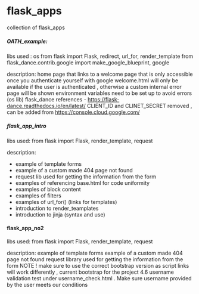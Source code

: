 # flask_apps
collection of flask_apps

##### OATH_example: #####

libs used :
os 
from flask import Flask, redirect, url_for, render_template
from flask_dance.contrib.google import make_google_blueprint, google

description:
home page that links to a welcome page that is only accessible once you authenticate yourself with google 
welcome.html will only be available if the user is authenticated , otherwise a custom internal error page will be shown 
environment variables need to be set up to avoid errors (os lib)
flask_dance references - https://flask-dance.readthedocs.io/en/latest/
CLIENT_ID and CLINET_SECRET removed , can be added from https://console.cloud.google.com/

##### flask_app_intro ####

libs used: 
from flask import Flask, render_template, request

description:

- example of template forms 
- example of a custom made 404 page not found 
- request lib used for getting the information from the form 
- examples of referencing base.html for code uniformity 
- examples of block content 
- examples of filters 
- examples of url_for() (links for templates)
- introduction to render_teamplates
- introduction to jinja (syntax and use)


#### flask_app_no2 ####

libs used: 
from flask import Flask, render_template, request

description:
example of template forms 
example of a custom made 404 page not found 
request library used for getting the information from the form 
NOTE ! make sure to use the correct bootstrap version as script links will work differently , current bootstrap for the project 4.6
username validation test under username_check.html . Make sure username provided by the user meets our conditions 
